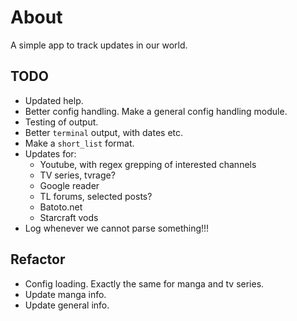 About
=====

A simple app to track updates in our world.

TODO
----

* Updated help.
* Better config handling. Make a general config handling module.
* Testing of output.
* Better `terminal` output, with dates etc.
* Make a `short_list` format.
* Updates for:
    * Youtube, with regex grepping of interested channels
    * TV series, tvrage?
    * Google reader
    * TL forums, selected posts?
    * Batoto.net
    * Starcraft vods
* Log whenever we cannot parse something!!!

Refactor
--------

* Config loading. Exactly the same for manga and tv series.
* Update manga info.
* Update general info.

